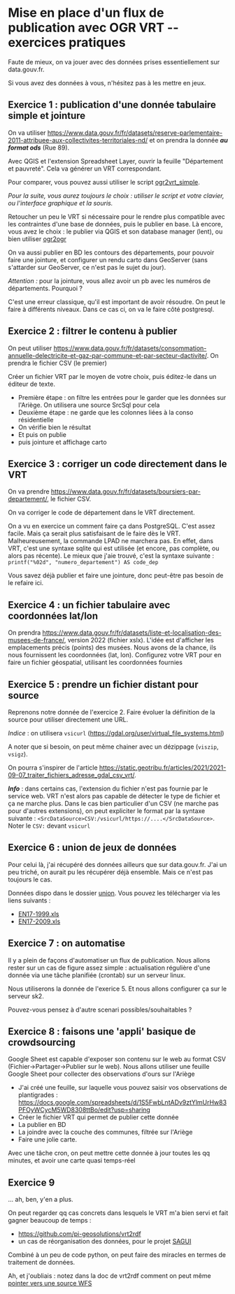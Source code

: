 # Mise en place d'un flux de publication avec OGR VRT -- exercices pratiques

Faute de mieux, on va jouer avec des données prises essentiellement sur data.gouv.fr.

Si vous avez des données à vous, n'hésitez pas à les mettre en jeux.

## Exercice 1 : publication d'une donnée tabulaire simple et jointure
On va utiliser https://www.data.gouv.fr/fr/datasets/reserve-parlementaire-2011-attribuee-aux-collectivites-territoriales-nd/ et on prendra la donnée _**au format ods**_ (Rue 89).

Avec QGIS et l'extension Spreadsheet Layer, ouvrir la feuille "Département et pauvreté". Cela va générer un VRT correspondant.

Pour comparer, vous pouvez aussi utiliser le script [ogr2vrt_simple](https://github.com/jeanpommier/ogr2vrt_simple).

*Pour la suite, vous aurez toujours le choix : utiliser le script et votre clavier, ou l'interface graphique et la souris.*

Retoucher un peu le VRT si nécessaire pour le rendre plus compatible avec les contraintes d'une base de données, puis le publier en base. Là encore, vous avez le choix : le publier via QGIS et son database manager (lent), ou bien utiliser [ogr2ogr](./tips/md)

On va aussi publier en BD les contours des départements, pour pouvoir faire une jointure, et configurer un rendu carto dans GeoServer (sans s'attarder sur GeoServer, ce n'est pas le sujet du jour).

_Attention :_  pour la jointure, vous allez avoir un pb avec les numéros de départements. Pourquoi ?

C'est une erreur classique, qu'il est important de avoir résoudre. On peut le faire à différents niveaux. Dans ce cas ci, on va le faire côté postgresql.

## Exercice 2 : filtrer le contenu à publier
On peut utiliser https://www.data.gouv.fr/fr/datasets/consommation-annuelle-delectricite-et-gaz-par-commune-et-par-secteur-dactivite/. On prendra le fichier CSV (le premier)

Créer un fichier VRT par le moyen de votre choix, puis éditez-le dans un éditeur de texte.

- Première étape : on filtre les entrées pour le garder que les données sur l'Ariège. On utilisera une source SrcSql pour cela
- Deuxième étape : ne garde que les colonnes liées à la conso résidentielle
- On vérifie bien le résultat
- Et puis on publie
- puis jointure et affichage carto

## Exercice 3 : corriger un code directement dans le VRT

On va prendre https://www.data.gouv.fr/fr/datasets/boursiers-par-departement/, le fichier CSV.

On va corriger le code de département dans le VRT directement.

On a vu en exercice un comment faire ça dans PostgreSQL. C'est assez facile. Mais ça serait plus satisfaisant de le faire dès le VRT. Malheureusement, la commande LPAD ne marchera pas. En effet, dans VRT, c'est une syntaxe sqlite qui est utilisée (et encore, pas complète, ou alors pas récente).
Le mieux que j'aie trouvé, c'est la syntaxe suivante : `printf("%02d", "numero_departement") AS code_dep`


Vous savez déjà publier et faire une jointure, donc peut-être pas besoin de le refaire ici.

## Exercice 4 : un fichier tabulaire avec coordonnées lat/lon
On prendra https://www.data.gouv.fr/fr/datasets/liste-et-localisation-des-musees-de-france/, version 2022 (fichier xslx).
L'idée est d'afficher les emplacements précis (points) des musées. Nous avons de la chance, ils nous fournissent les coordonnées (lat, lon).
Configurez votre VRT pour en faire un fichier géospatial, utilisant les coordonnées fournies


## Exercice 5 : prendre un fichier distant pour source
Reprenons notre donnée de l'exercice 2. Faire évoluer la définition de la source pour utiliser directement une URL.

_Indice_ : on utilisera `vsicurl` (https://gdal.org/user/virtual_file_systems.html)

A noter que si besoin, on peut même chainer avec un dézippage (`viszip`, `vsigz`).

On pourra s'inspirer de l'article https://static.geotribu.fr/articles/2021/2021-09-07_traiter_fichiers_adresse_gdal_csv_vrt/.

_**Info**_ : dans certains cas, l'extension du fichier n'est pas fournie par le service web. VRT n'est alors pas capable de détecter le type de fichier et ça ne marche plus. Dans le cas bien particulier d'un CSV (ne marche pas pour d'autres extensions), on peut expliciter le format par la syntaxe suivante :
`<SrcDataSource>CSV:/vsicurl/https://....</SrcDataSource>`. Noter le `CSV:` devant `vsicurl`

## Exercice 6 : union de jeux de données
Pour celui là, j'ai récupéré des données ailleurs que sur data.gouv.fr. J'ai un peu triché, on aurait pu les récupérer déjà ensemble. Mais ce n'est pas toujours le cas.

Données dispo dans le dossier [union](./union). Vous pouvez les télécharger via les liens suivants :
- [EN17-1999.xls](https://github.com/jeanpommier/training_gists/blob/main/Idgeo/VRT/union/EN17-1999.xls?raw=true)
- [EN17-2009.xls](https://github.com/jeanpommier/training_gists/blob/main/Idgeo/VRT/union/EN17-2009.xls?raw=true)

## Exercice 7 :  on automatise

Il y a plein de façons d'automatiser un flux de publication. Nous allons rester sur un cas de figure assez simple : actualisation régulière d'une donnée via une tâche planifiée (crontab) sur un serveur linux.

Nous utiliserons la donnée de l'exerice 5. Et nous allons configurer ça sur le serveur sk2.

Pouvez-vous pensez à d'autre scenari possibles/souhaitables ?

## Exercice 8 : faisons une 'appli' basique de crowdsourcing
Google Sheet est capable d'exposer son contenu sur le web au format CSV (Fichier->Partager->Publier sur le web).
Nous allons utiliser une feuille Google Sheet pour collecter des observations d'ours sur l'Ariège
- J'ai créé une feuille, sur laquelle vous pouvez saisir vos observations de plantigrades : https://docs.google.com/spreadsheets/d/1S5FwbLntADv9ztYlmUrHw83PFOyWCycM5WD8308ttBo/edit?usp=sharing
- Créer le fichier VRT qui permet de publier cette donnée
- La publier en BD
- La joindre avec la couche des communes, filtrée sur l'Ariège
- Faire une jolie carte.

Avec une tâche cron, on peut mettre cette donnée à jour toutes les qq minutes, et avoir une carte quasi temps-réel

## Exercice 9
... ah, ben, y'en a plus.

On peut regarder qq cas concrets dans lesquels le VRT m'a bien servi et fait gagner beaucoup de temps :
- https://github.com/pi-geosolutions/vrt2rdf
- un cas de réorganisation des données, pour le projet [SAGUI](https://sagui.hydro-matters.fr/sagui/)

Combiné à un peu de code python, on peut faire des miracles en termes de traitement de données.

Ah, et j'oubliais : notez dans la doc de vrt2rdf comment on peut même [pointer vers une source WFS](https://github.com/pi-geosolutions/vrt2rdf#connect-any-data-source-using-the-vrt)
